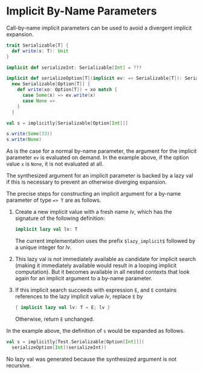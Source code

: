 # Implicit By-Name Parameters

Call-by-name implicit parameters can be used to avoid a divergent implicit expansion.

```scala
trait Serializable[T] {
  def write(x: T): Unit
}

implicit def serializeInt: Serializable[Int] = ???

implicit def serializeOption[T](implicit ev: => Serializable[T]): Serializable[Option[T]] =
  new Serializable[Option[T]] {
    def write(xo: Option[T]) = xo match {
      case Some(x) => ev.write(x)
      case None =>
    }
  }

val s = implicitly[Serializable[Option[Int]]]

s.write(Some(33))
s.write(None)
```
As is the case for a normal by-name parameter, the argument for the implicit parameter `ev`
is evaluated on demand. In the example above, if the option value `x` is `None`, it is
not evaluated at all.

The synthesized argument for an implicit parameter is backed by a lazy
val if this is necessary to prevent an otherwise diverging expansion.

The precise steps for constructing an implicit argument for a by-name parameter of type `=> T` are as follows.

 1. Create a new implicit value with a fresh name _lv_, which has the signature of the following definition:

    ```scala
    implicit lazy val lv: T
    ```

    The current implementation uses the prefix `$lazy_implicit$` followed by a unique integer for _lv_.

 1. This lazy val is not immediately available as candidate for implicit search (making it immediately available would result in a looping implicit computation). But it becomes available in all nested contexts that look again for an implicit argument to a by-name parameter.

 1. If this implicit search succeeds with expression `E`, and `E` contains references to the lazy implicit value _lv_, replace `E` by


    ```scala
    { implicit lazy val lv: T = E; lv }
    ```

    Otherwise, return `E` unchanged.

In the example above, the definition of `s` would be expanded as follows.

```scala
val s = implicitly[Test.Serializable[Option[Int]]](
  serializeOption[Int](serializeInt))
```

No lazy val was generated because the synthesized argument is not recursive.
